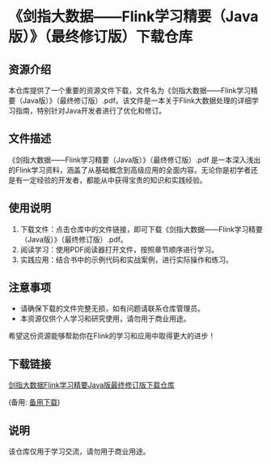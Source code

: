 # 《剑指大数据——Flink学习精要（Java版）》（最终修订版）下载仓库

## 资源介绍

本仓库提供了一个重要的资源文件下载，文件名为《剑指大数据——Flink学习精要（Java版）》（最终修订版）.pdf。该文件是一本关于Flink大数据处理的详细学习指南，特别针对Java开发者进行了优化和修订。

## 文件描述

《剑指大数据——Flink学习精要（Java版）》（最终修订版）.pdf 是一本深入浅出的Flink学习资料，涵盖了从基础概念到高级应用的全面内容。无论你是初学者还是有一定经验的开发者，都能从中获得宝贵的知识和实践经验。

## 使用说明

1. 下载文件：点击仓库中的文件链接，即可下载《剑指大数据——Flink学习精要（Java版）》（最终修订版）.pdf。
2. 阅读学习：使用PDF阅读器打开文件，按照章节顺序进行学习。
3. 实践应用：结合书中的示例代码和实战案例，进行实际操作和练习。

## 注意事项

- 请确保下载的文件完整无损，如有问题请联系仓库管理员。
- 本资源仅供个人学习和研究使用，请勿用于商业用途。

希望这份资源能够帮助你在Flink的学习和应用中取得更大的进步！

## 下载链接
[剑指大数据Flink学习精要Java版最终修订版下载仓库](https://pan.quark.cn/s/b36af1806447) 

(备用: [备用下载](https://pan.baidu.com/s/15GK_a7wnDZzBqiizSxbE2A?pwd=1234))

## 说明

该仓库仅用于学习交流，请勿用于商业用途。
